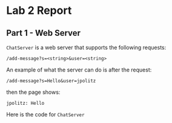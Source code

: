 # Lab 2 Report

## Part 1 - Web Server

`ChatServer` is a web server that supports the following requests:
```
/add-message?s=<string>&user=<string>
```

An example of what the server can do is after the request:
```
/add-message?s=Hello&user=jpolitz
```

then the page shows:
```
jpolitz: Hello
```

Here is the code for `ChatServer`
